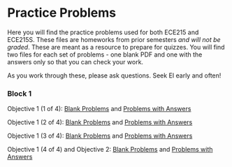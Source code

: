 # Practice Problems

Here you will find the practice problems used for both ECE215 and ECE215S. These files are homeworks from prior semesters _and will not be graded_. These are meant as a resource to prepare for quizzes. You will find two files for each set of problems - one blank PDF and one with the answers only so that you can check your work. 

As you work through these, please ask questions. Seek EI early and often!

### Block 1
Objective 1 (1 of 4): [Blank Problems](_static/PPs/ECE215_PP01.pdf) and [Problems with Answers](_static/PPs/ECE215_PP01_answers.pdf)  

Objective 1 (2 of 4): [Blank Problems](_static/PPs/ECE215_PP02.pdf) and [Problems with Answers](_static/PPs/ECE215_PP02_answers.pdf)  

Objective 1 (3 of 4): [Blank Problems](_static/PPs/ECE215_PP03.pdf) and [Problems with Answers](_static/PPs/ECE215_PP03_answers.pdf)  

Objective 1 (4 of 4) and Objective 2: [Blank Problems](_static/PPs/ECE215_PP04.pdf) and [Problems with Answers](_static/PPs/ECE215_PP04_answers.pdf)  